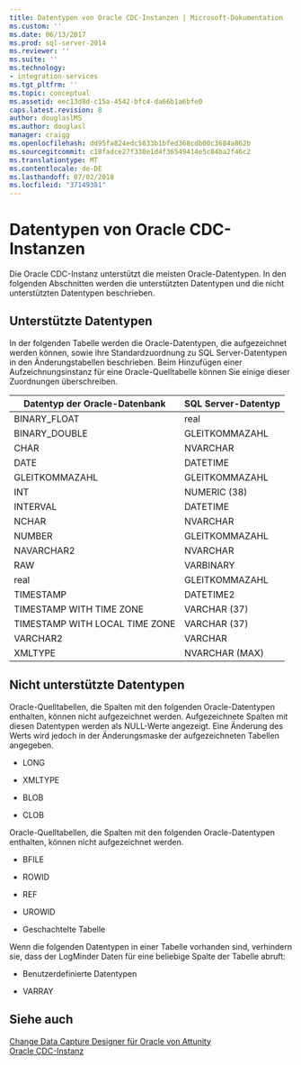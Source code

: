 ```yaml
---
title: Datentypen von Oracle CDC-Instanzen | Microsoft-Dokumentation
ms.custom: ''
ms.date: 06/13/2017
ms.prod: sql-server-2014
ms.reviewer: ''
ms.suite: ''
ms.technology:
- integration-services
ms.tgt_pltfrm: ''
ms.topic: conceptual
ms.assetid: eec13d8d-c15a-4542-bfc4-da66b1a6bfe0
caps.latest.revision: 8
author: douglaslMS
ms.author: douglasl
manager: craigg
ms.openlocfilehash: dd95fa824edc5833b1bfed368cdb00c3684a862b
ms.sourcegitcommit: c18fadce27f330e1d4f36549414e5c84ba2f46c2
ms.translationtype: MT
ms.contentlocale: de-DE
ms.lasthandoff: 07/02/2018
ms.locfileid: "37149381"
---
```

# <a name="oracle-cdc-instance-data-types"></a>Datentypen von Oracle CDC-Instanzen
  Die Oracle CDC-Instanz unterstützt die meisten Oracle-Datentypen. In den folgenden Abschnitten werden die unterstützten Datentypen und die nicht unterstützten Datentypen beschrieben.  
  
## <a name="supported-data-types"></a>Unterstützte Datentypen  
 In der folgenden Tabelle werden die Oracle-Datentypen, die aufgezeichnet werden können, sowie ihre Standardzuordnung zu SQL Server-Datentypen in den Änderungstabellen beschrieben. Beim Hinzufügen einer Aufzeichnungsinstanz für eine Oracle-Quelltabelle können Sie einige dieser Zuordnungen überschreiben.  
  
|Datentyp der Oracle-Datenbank|SQL Server-Datentyp|  
|-------------------------------|--------------------------|  
|BINARY_FLOAT|real|  
|BINARY_DOUBLE|GLEITKOMMAZAHL|  
|CHAR|NVARCHAR|  
|DATE|DATETIME|  
|GLEITKOMMAZAHL|GLEITKOMMAZAHL|  
|INT|NUMERIC (38)|  
|INTERVAL|DATETIME|  
|NCHAR|NVARCHAR|  
|NUMBER|GLEITKOMMAZAHL|  
|NAVARCHAR2|NVARCHAR|  
|RAW|VARBINARY|  
|real|GLEITKOMMAZAHL|  
|TIMESTAMP|DATETIME2|  
|TIMESTAMP WITH TIME ZONE|VARCHAR (37)|  
|TIMESTAMP WITH LOCAL TIME ZONE|VARCHAR (37)|  
|VARCHAR2|VARCHAR|  
|XMLTYPE|NVARCHAR (MAX)|  
  
## <a name="non-supported-data-types"></a>Nicht unterstützte Datentypen  
 Oracle-Quelltabellen, die Spalten mit den folgenden Oracle-Datentypen enthalten, können nicht aufgezeichnet werden. Aufgezeichnete Spalten mit diesen Datentypen werden als NULL-Werte angezeigt. Eine Änderung des Werts wird jedoch in der Änderungsmaske der aufgezeichneten Tabellen angegeben.  
  
-   LONG  
  
-   XMLTYPE  
  
-   BLOB  
  
-   CLOB  
  
 Oracle-Quelltabellen, die Spalten mit den folgenden Oracle-Datentypen enthalten, können nicht aufgezeichnet werden.  
  
-   BFILE  
  
-   ROWID  
  
-   REF  
  
-   UROWID  
  
-   Geschachtelte Tabelle  
  
 Wenn die folgenden Datentypen in einer Tabelle vorhanden sind, verhindern sie, dass der LogMinder Daten für eine beliebige Spalte der Tabelle abruft:  
  
-   Benutzerdefinierte Datentypen  
  
-   VARRAY  
  
## <a name="see-also"></a>Siehe auch  
 [Change Data Capture Designer für Oracle von Attunity](change-data-capture-designer-for-oracle-by-attunity.md)   
 [Oracle CDC-Instanz](the-oracle-cdc-instance.md)  
  
  
